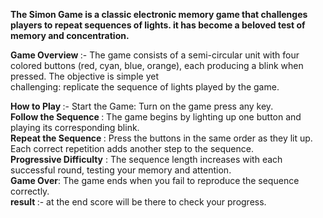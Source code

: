 <b>The Simon Game is a classic electronic memory game that challenges players to repeat sequences of lights. it has become a beloved test of memory and concentration.</b><br>

<b> Game Overview </b>:- The game consists of a semi-circular unit with four colored buttons (red, cyan, blue, orange), each producing a blink when pressed. The objective is simple yet <br>
challenging: replicate the sequence of lights played by the game.<br>

<b> How to Play </b>:- Start the Game: Turn on the game press any key. <br>
<b> Follow the Sequence </b>: The game begins by lighting up one button and playing its corresponding blink. <br>
<b> Repeat the Sequence </b>: Press the buttons in the same order as they lit up. Each correct repetition adds another step to the sequence. <br>
<b> Progressive Difficulty</b> : The sequence length increases with each successful round, testing your memory and attention. <br>
<b> Game Over</b>: The game ends when you fail to reproduce the sequence correctly. <br>
<b> result </b>:- at the end score will be there to check your progress.<br>